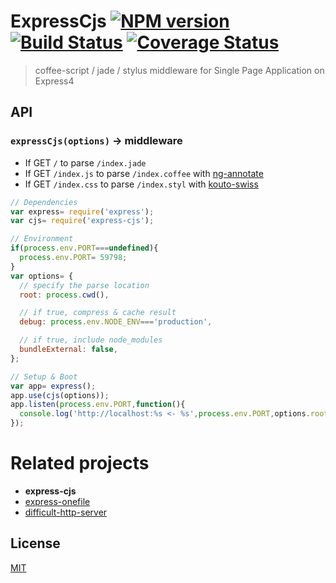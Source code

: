 # ExpressCjs [![NPM version][npm-image]][npm] [![Build Status][travis-image]][travis] [![Coverage Status][coveralls-image]][coveralls]

> coffee-script / jade / stylus middleware for Single Page Application on Express4

## API

### `expressCjs(options)` -> middleware

* If GET `/` to parse `/index.jade`
* If GET `/index.js` to parse `/index.coffee` with [ng-annotate][1]
* If GET `/index.css` to parse `/index.styl` with [kouto-swiss][2]

[1]: https://github.com/olov/ng-annotate#readme
[2]: http://kouto-swiss.io/

```js
// Dependencies
var express= require('express');
var cjs= require('express-cjs');

// Environment
if(process.env.PORT===undefined){
  process.env.PORT= 59798;
}
var options= {
  // specify the parse location
  root: process.cwd(),

  // if true, compress & cache result
  debug: process.env.NODE_ENV==='production',

  // if true, include node_modules
  bundleExternal: false,
};

// Setup & Boot
var app= express();
app.use(cjs(options));
app.listen(process.env.PORT,function(){
  console.log('http://localhost:%s <- %s',process.env.PORT,options.root);
});
```

# Related projects
* __express-cjs__
* [express-onefile](https://github.com/59naga/express-onefile#readme)
* [difficult-http-server](https://github.com/59naga/difficult-http-server#readme)

License
---
[MIT][License]

[License]: http://59naga.mit-license.org/

[sauce-image]: http://soysauce.berabou.me/u/59798/express-cjs.svg
[sauce]: https://saucelabs.com/u/59798
[npm-image]:https://img.shields.io/npm/v/express-cjs.svg?style=flat-square
[npm]: https://npmjs.org/package/express-cjs
[travis-image]: http://img.shields.io/travis/59naga/express-cjs.svg?style=flat-square
[travis]: https://travis-ci.org/59naga/express-cjs
[coveralls-image]: http://img.shields.io/coveralls/59naga/express-cjs.svg?style=flat-square
[coveralls]: https://coveralls.io/r/59naga/express-cjs?branch=master
